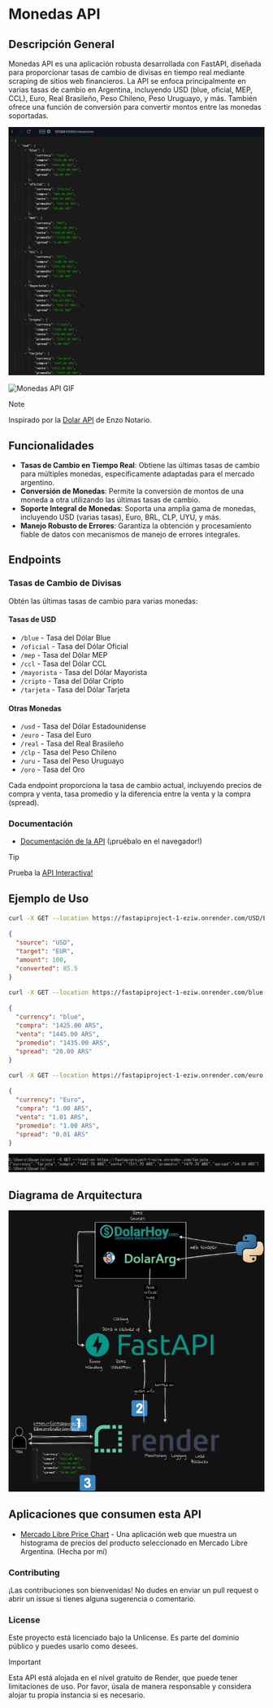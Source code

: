 # Monedas API

## Descripción General

Monedas API es una aplicación robusta desarrollada con FastAPI, diseñada para proporcionar tasas de cambio de divisas en tiempo real mediante scraping de sitios web financieros. La API se enfoca principalmente en varias tasas de cambio en Argentina, incluyendo USD (blue, oficial, MEP, CCL), Euro, Real Brasileño, Peso Chileno, Peso Uruguayo, y más. También ofrece una función de conversión para convertir montos entre las monedas soportadas.

![Monedas API](imgs/json.png)

![Monedas API GIF](imgs/api.gif)

> [!NOTE]
> Inspirado por la [Dolar API](https://github.com/enzonotario/esjs-dolar-api) de Enzo Notario.

## Funcionalidades

- **Tasas de Cambio en Tiempo Real**: Obtiene las últimas tasas de cambio para múltiples monedas, específicamente adaptadas para el mercado argentino.
- **Conversión de Monedas**: Permite la conversión de montos de una moneda a otra utilizando las últimas tasas de cambio.
- **Soporte Integral de Monedas**: Soporta una amplia gama de monedas, incluyendo USD (varias tasas), Euro, BRL, CLP, UYU, y más.
- **Manejo Robusto de Errores**: Garantiza la obtención y procesamiento fiable de datos con mecanismos de manejo de errores integrales.

## Endpoints

### Tasas de Cambio de Divisas

Obtén las últimas tasas de cambio para varias monedas:

#### Tasas de USD
- `/blue` - Tasa del Dólar Blue
- `/oficial` - Tasa del Dólar Oficial
- `/mep` - Tasa del Dólar MEP
- `/ccl` - Tasa del Dólar CCL
- `/mayorista` - Tasa del Dólar Mayorista
- `/cripto` - Tasa del Dólar Cripto
- `/tarjeta` - Tasa del Dólar Tarjeta

#### Otras Monedas
- `/usd` - Tasa del Dólar Estadounidense
- `/euro` - Tasa del Euro
- `/real` - Tasa del Real Brasileño
- `/clp` - Tasa del Peso Chileno
- `/uru` - Tasa del Peso Uruguayo
- `/oro` - Tasa del Oro

Cada endpoint proporciona la tasa de cambio actual, incluyendo precios de compra y venta, tasa promedio y la diferencia entre la venta y la compra (spread).

### Documentación

- [Documentación de la API](https://fastapiproject-1-eziw.onrender.com/docs) (¡pruébalo en el navegador!)

> [!TIP]
> Prueba la [API Interactiva!](https://fastapiproject-1-eziw.onrender.com/redoc)

## Ejemplo de Uso

```bash
curl -X GET --location https://fastapiproject-1-eziw.onrender.com/USD/EUR/100
```

```json
{
  "source": "USD",
  "target": "EUR",
  "amount": 100,
  "converted": 85.5
}
```

```bash
curl -X GET --location https://fastapiproject-1-eziw.onrender.com/blue
```

```json
{
  "currency": "blue",
  "compra": "1425.00 ARS",
  "venta": "1445.00 ARS",
  "promedio": "1435.00 ARS",
  "spread": "20.00 ARS"
}
```

```bash 
curl -X GET --location https://fastapiproject-1-eziw.onrender.com/euro
```

```json
{
  "currency": "Euro",
  "compra": "1.00 ARS",
  "venta": "1.01 ARS",
  "promedio": "1.00 ARS",
  "spread": "0.01 ARS"
}
```

![Monedas API CLI](imgs/cli.png)

## Diagrama de Arquitectura

![Monedas API Architecture](imgs/architecturediagram.png)

## Aplicaciones que consumen esta API

- [Mercado Libre Price Chart](https://github.com/pyoneerC/mercado-libre-price-chart) - Una aplicación web que muestra un histograma de precios del producto seleccionado en Mercado Libre Argentina. (Hecha por mí)

### Contributing

¡Las contribuciones son bienvenidas! No dudes en enviar un pull request o abrir un issue si tienes alguna sugerencia o comentario.

### License

Este proyecto está licenciado bajo la Unlicense. Es parte del dominio público y puedes usarlo como desees.

> [!IMPORTANT]
> Esta API está alojada en el nivel gratuito de Render, que puede tener limitaciones de uso. Por favor, úsala de manera responsable y considera alojar tu propia instancia si es necesario.
